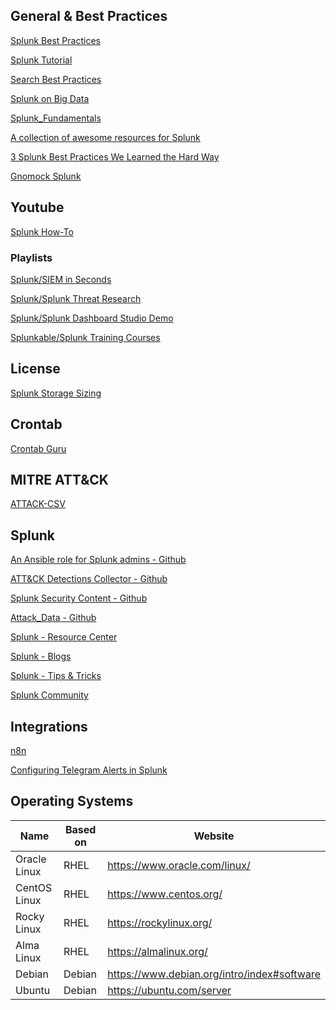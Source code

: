 ## General & Best Practices

[Splunk Best Practices](https://www.aplura.com/splunk-best-practices/)

[Splunk Tutorial](https://www.tutorialspoint.com/splunk/splunk_tutorial.pdf)

[Search Best Practices](https://www.splunk.com/en_us/blog/customers/splunk-clara-fication-search-best-practices.html)

[Splunk on Big Data](https://splunkonbigdata.com/)

[Splunk_Fundamentals](https://github.com/paulinoprojects/Splunk_Fundamentals)

[A collection of awesome resources for Splunk](https://github.com/sduff/awesome-splunk)

[3 Splunk Best Practices We Learned the Hard Way](https://www.sp6.io/blog/3-splunk-best-practice-lessons-we-learned-the-hard-way/)

[Gnomock Splunk](https://github.com/orlangure/gnomock/tree/master/preset/splunk)

## Youtube

[Splunk How-To](https://www.youtube.com/@SplunkHowTo)

### Playlists

[Splunk/SIEM in Seconds](https://www.youtube.com/playlist?list=PLxkFdMSHYh3THHKq1pFp_FkQsNqjqTIAW)

[Splunk/Splunk Threat Research](https://www.youtube.com/playlist?list=PLxkFdMSHYh3T2VJ3mh4eUCdGLUwsEGnxc)

[Splunk/Splunk Dashboard Studio Demo](https://www.youtube.com/playlist?list=PLxkFdMSHYh3QfhADQP941q7bYwq5ksfJr)

[Splunkable/Splunk Training Courses](https://www.youtube.com/playlist?list=PL4_WMjvnNwYp1c8Aq6GhLxZgVFJPcaW_q)

## License

[Splunk Storage Sizing](https://splunk-sizing.appspot.com/)

## Crontab

[Crontab Guru](https://crontab.guru/)

## MITRE ATT&CK

[ATTACK-CSV](https://github.com/kfriede/ATTACK-CSV)

## Splunk

[An Ansible role for Splunk admins - Github](https://github.com/splunk/ansible-role-for-splunk)

[ATT&CK Detections Collector - Github](https://github.com/splunk/attack-detections-collector)

[Splunk Security Content - Github](https://github.com/splunk/security_content)

[Attack_Data - Github](https://github.com/splunk/attack_data/)

[Splunk - Resource Center](https://www.splunk.com/en_us/resources.html)

[Splunk - Blogs](https://www.splunk.com/en_us/blog)

[Splunk - Tips & Tricks](https://www.splunk.com/en_us/blog/tips-and-tricks.html)

[Splunk Community](https://community.splunk.com/t5/Community/ct-p/en-us)

## Integrations

[n8n](https://n8n.io/)

[Configuring Telegram Alerts in Splunk](https://airman604.medium.com/configuring-telegram-alerts-in-splunk-c29a54ed19f4)

## Operating Systems
|     Name     | Based on |                   Website                   |
|--------------|----------|---------------------------------------------|
| Oracle Linux | RHEL     | https://www.oracle.com/linux/               |
| CentOS Linux | RHEL     | https://www.centos.org/                     |
| Rocky Linux  | RHEL     | https://rockylinux.org/                     |
| Alma Linux   | RHEL     | https://almalinux.org/                      |
| Debian       | Debian   | https://www.debian.org/intro/index#software |
| Ubuntu       | Debian   | https://ubuntu.com/server                   |
